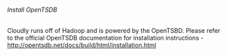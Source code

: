 ###### Install OpenTSDB

Cloudly runs off of Hadoop and is powered by the OpenTSBD.  Please refer to the official OpenTSDB documentation for installation instructions - http://opentsdb.net/docs/build/html/installation.html
